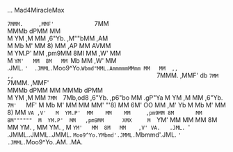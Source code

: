 ... Mad4MiracleMax

`7MMM.     ,MMF'             `7MM            
  MMMb    dPMM                 MM            
  M YM   ,M MM   ,6"Yb.   ,M""bMM       ,AM  
  M  Mb  M' MM  8)   MM ,AP    MM      AVMM  
  M  YM.P'  MM   ,pm9MM 8MI    MM    ,W' MM  
  M  `YM'   MM  8M   MM `Mb    MM  ,W'   MM  
.JML. `'  .JMML.`Moo9^Yo.`Wbmd"MML.AmmmmmMMmm
                                         MM  
                                         MM 
                  ,,                           ,,                                             
`7MMM.     ,MMF'  db                         `7MM         `7MMM.     ,MMF'                    
  MMMb    dPMM                                 MM           MMMb    dPMM                      
  M YM   ,M MM  `7MM  `7Mb,od8 ,6"Yb.  ,p6"bo  MM  .gP"Ya   M YM   ,M MM   ,6"Yb.  `7M'   `MF'
  M  Mb  M' MM    MM    MM' "'8)   MM 6M'  OO  MM ,M'   Yb  M  Mb  M' MM  8)   MM    `VA ,V'  
  M  YM.P'  MM    MM    MM     ,pm9MM 8M       MM 8M""""""  M  YM.P'  MM   ,pm9MM      XMX    
  M  `YM'   MM    MM    MM    8M   MM YM.    , MM YM.    ,  M  `YM'   MM  8M   MM    ,V' VA.  
.JML. `'  .JMML..JMML..JMML.  `Moo9^Yo.YMbmd'.JMML.`Mbmmd'.JML. `'  .JMML.`Moo9^Yo..AM.   .MA.
